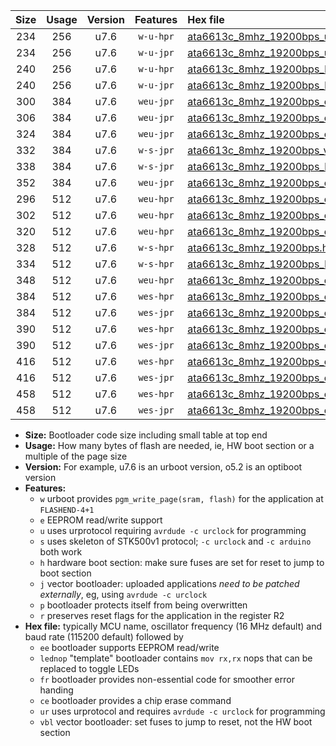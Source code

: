 |Size|Usage|Version|Features|Hex file|
|:-:|:-:|:-:|:-:|:--|
|234|256|u7.6|`w-u-hpr`|[ata6613c_8mhz_19200bps_ur.hex](https://raw.githubusercontent.com/stefanrueger/urboot/main/bootloaders/ata6613c/fcpu_8mhz/19200_bps/ata6613c_8mhz_19200bps_ur.hex)|
|234|256|u7.6|`w-u-jpr`|[ata6613c_8mhz_19200bps_ur_vbl.hex](https://raw.githubusercontent.com/stefanrueger/urboot/main/bootloaders/ata6613c/fcpu_8mhz/19200_bps/ata6613c_8mhz_19200bps_ur_vbl.hex)|
|240|256|u7.6|`w-u-hpr`|[ata6613c_8mhz_19200bps_lednop_ur.hex](https://raw.githubusercontent.com/stefanrueger/urboot/main/bootloaders/ata6613c/fcpu_8mhz/19200_bps/ata6613c_8mhz_19200bps_lednop_ur.hex)|
|240|256|u7.6|`w-u-jpr`|[ata6613c_8mhz_19200bps_lednop_ur_vbl.hex](https://raw.githubusercontent.com/stefanrueger/urboot/main/bootloaders/ata6613c/fcpu_8mhz/19200_bps/ata6613c_8mhz_19200bps_lednop_ur_vbl.hex)|
|300|384|u7.6|`weu-jpr`|[ata6613c_8mhz_19200bps_ee_ur_vbl.hex](https://raw.githubusercontent.com/stefanrueger/urboot/main/bootloaders/ata6613c/fcpu_8mhz/19200_bps/ata6613c_8mhz_19200bps_ee_ur_vbl.hex)|
|306|384|u7.6|`weu-jpr`|[ata6613c_8mhz_19200bps_ee_lednop_ur_vbl.hex](https://raw.githubusercontent.com/stefanrueger/urboot/main/bootloaders/ata6613c/fcpu_8mhz/19200_bps/ata6613c_8mhz_19200bps_ee_lednop_ur_vbl.hex)|
|324|384|u7.6|`weu-jpr`|[ata6613c_8mhz_19200bps_ee_lednop_fr_ur_vbl.hex](https://raw.githubusercontent.com/stefanrueger/urboot/main/bootloaders/ata6613c/fcpu_8mhz/19200_bps/ata6613c_8mhz_19200bps_ee_lednop_fr_ur_vbl.hex)|
|332|384|u7.6|`w-s-jpr`|[ata6613c_8mhz_19200bps_vbl.hex](https://raw.githubusercontent.com/stefanrueger/urboot/main/bootloaders/ata6613c/fcpu_8mhz/19200_bps/ata6613c_8mhz_19200bps_vbl.hex)|
|338|384|u7.6|`w-s-jpr`|[ata6613c_8mhz_19200bps_lednop_vbl.hex](https://raw.githubusercontent.com/stefanrueger/urboot/main/bootloaders/ata6613c/fcpu_8mhz/19200_bps/ata6613c_8mhz_19200bps_lednop_vbl.hex)|
|352|384|u7.6|`weu-jpr`|[ata6613c_8mhz_19200bps_ee_lednop_fr_ce_ur_vbl.hex](https://raw.githubusercontent.com/stefanrueger/urboot/main/bootloaders/ata6613c/fcpu_8mhz/19200_bps/ata6613c_8mhz_19200bps_ee_lednop_fr_ce_ur_vbl.hex)|
|296|512|u7.6|`weu-hpr`|[ata6613c_8mhz_19200bps_ee_ur.hex](https://raw.githubusercontent.com/stefanrueger/urboot/main/bootloaders/ata6613c/fcpu_8mhz/19200_bps/ata6613c_8mhz_19200bps_ee_ur.hex)|
|302|512|u7.6|`weu-hpr`|[ata6613c_8mhz_19200bps_ee_lednop_ur.hex](https://raw.githubusercontent.com/stefanrueger/urboot/main/bootloaders/ata6613c/fcpu_8mhz/19200_bps/ata6613c_8mhz_19200bps_ee_lednop_ur.hex)|
|320|512|u7.6|`weu-hpr`|[ata6613c_8mhz_19200bps_ee_lednop_fr_ur.hex](https://raw.githubusercontent.com/stefanrueger/urboot/main/bootloaders/ata6613c/fcpu_8mhz/19200_bps/ata6613c_8mhz_19200bps_ee_lednop_fr_ur.hex)|
|328|512|u7.6|`w-s-hpr`|[ata6613c_8mhz_19200bps.hex](https://raw.githubusercontent.com/stefanrueger/urboot/main/bootloaders/ata6613c/fcpu_8mhz/19200_bps/ata6613c_8mhz_19200bps.hex)|
|334|512|u7.6|`w-s-hpr`|[ata6613c_8mhz_19200bps_lednop.hex](https://raw.githubusercontent.com/stefanrueger/urboot/main/bootloaders/ata6613c/fcpu_8mhz/19200_bps/ata6613c_8mhz_19200bps_lednop.hex)|
|348|512|u7.6|`weu-hpr`|[ata6613c_8mhz_19200bps_ee_lednop_fr_ce_ur.hex](https://raw.githubusercontent.com/stefanrueger/urboot/main/bootloaders/ata6613c/fcpu_8mhz/19200_bps/ata6613c_8mhz_19200bps_ee_lednop_fr_ce_ur.hex)|
|384|512|u7.6|`wes-hpr`|[ata6613c_8mhz_19200bps_ee.hex](https://raw.githubusercontent.com/stefanrueger/urboot/main/bootloaders/ata6613c/fcpu_8mhz/19200_bps/ata6613c_8mhz_19200bps_ee.hex)|
|384|512|u7.6|`wes-jpr`|[ata6613c_8mhz_19200bps_ee_vbl.hex](https://raw.githubusercontent.com/stefanrueger/urboot/main/bootloaders/ata6613c/fcpu_8mhz/19200_bps/ata6613c_8mhz_19200bps_ee_vbl.hex)|
|390|512|u7.6|`wes-hpr`|[ata6613c_8mhz_19200bps_ee_lednop.hex](https://raw.githubusercontent.com/stefanrueger/urboot/main/bootloaders/ata6613c/fcpu_8mhz/19200_bps/ata6613c_8mhz_19200bps_ee_lednop.hex)|
|390|512|u7.6|`wes-jpr`|[ata6613c_8mhz_19200bps_ee_lednop_vbl.hex](https://raw.githubusercontent.com/stefanrueger/urboot/main/bootloaders/ata6613c/fcpu_8mhz/19200_bps/ata6613c_8mhz_19200bps_ee_lednop_vbl.hex)|
|416|512|u7.6|`wes-hpr`|[ata6613c_8mhz_19200bps_ee_lednop_fr.hex](https://raw.githubusercontent.com/stefanrueger/urboot/main/bootloaders/ata6613c/fcpu_8mhz/19200_bps/ata6613c_8mhz_19200bps_ee_lednop_fr.hex)|
|416|512|u7.6|`wes-jpr`|[ata6613c_8mhz_19200bps_ee_lednop_fr_vbl.hex](https://raw.githubusercontent.com/stefanrueger/urboot/main/bootloaders/ata6613c/fcpu_8mhz/19200_bps/ata6613c_8mhz_19200bps_ee_lednop_fr_vbl.hex)|
|458|512|u7.6|`wes-hpr`|[ata6613c_8mhz_19200bps_ee_lednop_fr_ce.hex](https://raw.githubusercontent.com/stefanrueger/urboot/main/bootloaders/ata6613c/fcpu_8mhz/19200_bps/ata6613c_8mhz_19200bps_ee_lednop_fr_ce.hex)|
|458|512|u7.6|`wes-jpr`|[ata6613c_8mhz_19200bps_ee_lednop_fr_ce_vbl.hex](https://raw.githubusercontent.com/stefanrueger/urboot/main/bootloaders/ata6613c/fcpu_8mhz/19200_bps/ata6613c_8mhz_19200bps_ee_lednop_fr_ce_vbl.hex)|

- **Size:** Bootloader code size including small table at top end
- **Usage:** How many bytes of flash are needed, ie, HW boot section or a multiple of the page size
- **Version:** For example, u7.6 is an urboot version, o5.2 is an optiboot version
- **Features:**
  + `w` urboot provides `pgm_write_page(sram, flash)` for the application at `FLASHEND-4+1`
  + `e` EEPROM read/write support
  + `u` uses urprotocol requiring `avrdude -c urclock` for programming
  + `s` uses skeleton of STK500v1 protocol; `-c urclock` and `-c arduino` both work
  + `h` hardware boot section: make sure fuses are set for reset to jump to boot section
  + `j` vector bootloader: uploaded applications *need to be patched externally*, eg, using `avrdude -c urclock`
  + `p` bootloader protects itself from being overwritten
  + `r` preserves reset flags for the application in the register R2
- **Hex file:** typically MCU name, oscillator frequency (16 MHz default) and baud rate (115200 default) followed by
  + `ee` bootloader supports EEPROM read/write
  + `lednop` "template" bootloader contains `mov rx,rx` nops that can be replaced to toggle LEDs
  + `fr` bootloader provides non-essential code for smoother error handing
  + `ce` bootloader provides a chip erase command
  + `ur` uses urprotocol and requires `avrdude -c urclock` for programming
  + `vbl` vector bootloader: set fuses to jump to reset, not the HW boot section
